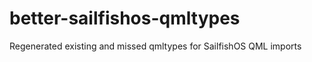 better-sailfishos-qmltypes
==========================

Regenerated existing and missed qmltypes for SailfishOS QML imports
